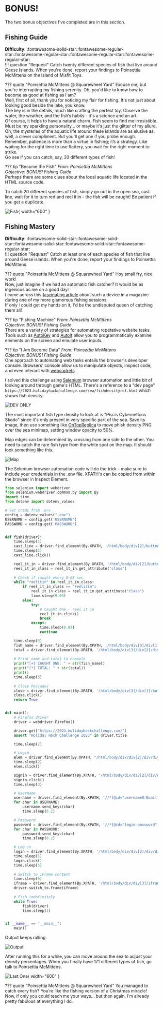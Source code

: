 # BONUS!

The two bonus objectives I've completed are in this section.

## Fishing Guide
**Difficulty**: :fontawesome-solid-star::fontawesome-regular-star::fontawesome-regular-star::fontawesome-regular-star::fontawesome-regular-star:<br/>
!!! question "Request"
    Catch twenty different species of fish that live around Geese Islands. When you're done, report your findings to Poinsettia McMittens on the Island of Misfit Toys.

??? quote "Poinsettia McMittens @ Squarewheel Yard"
    Excuse me, but you're interrupting my fishing serenity. Oh, you'd like to know how to become as good at fishing as I am?<br/>
    Well, first of all, thank you for noticing my flair for fishing. It's not just about looking good beside the lake, you know.<br/>
    The key is in the details, much like crafting the perfect toy. Observe the water, the weather, and the fish’s habits - it's a science and an art.<br/>
    Of course, it helps to have a natural charm. Fish seem to find me irresistible. Must be my sparkling personality... or maybe it's just the glitter of my allure.<br/>
    Oh, the mysteries of the aquatic life around these islands are as elusive as, well, a clever compliment. But you'll get one if you probe enough.<br/>
    Remember, patience is more than a virtue in fishing; it’s a strategy. Like waiting for the right time to use flattery, you wait for the right moment to strike.<br/>
    Go see if you can catch, say, 20 different types of fish!

??? tip "Become the Fish"
    <i>From: Poinsettia McMittens<br/>
    Objective: BONUS! Fishing Guide</i><br/>
    Perhaps there are some clues about the local aquatic life located in the HTML source code.


To catch 20 different species of fish, simply go out in the open sea, cast line, wait for it to turn red and reel it in - the fish will be caught!
Be patient if you get a duplicate. 

![Fish](./img/misc/fish.jpg){ width="600" }


## Fishing Mastery
**Difficulty**: :fontawesome-solid-star::fontawesome-solid-star::fontawesome-solid-star::fontawesome-solid-star::fontawesome-regular-star:<br/>
!!! question "Request"
    Catch at least one of each species of fish that live around Geese islands. When you're done, report your findings to Poinsettia McMittens.

??? quote "Poinsettia McMittens @ Squarewheel Yard"
    Hoy small fry, nice work!<br/>
    Now, just imagine if we had an automatic fish catcher? It would be as ingenious as me on a good day!<br/>
    I came across this [fascinating article](https://www.redhat.com/sysadmin/getting-started-socat) about such a device in a magazine during one of my more glamorous fishing sessions.<br/>
    If only I could get my hands on it, I'd be the undisputed queen of catching them all!

    
??? tip "Fishing Machine"
    <i>From: Poinsettia McMittens<br/>
    Objective: BONUS! Fishing Guide</i><br/>
    There are a variety of strategies for automating repetative website tasks. Tools such as [AutoKey](https://github.com/autokey/autokey) and [AutoIt](https://www.autoitscript.com/site/) allow you to programmatically examine elements on the screen and emulate user inputs.
    
??? tip "I Am Become Data"
    <i>From: Poinsettia McMittens<br/>
    Objective: BONUS! Fishing Guide</i><br/>
    One approach to automating web tasks entails the browser's developer console. Browsers' console allow us to manipulate objects, inspect code, and even interact with [websockets](https://javascript.info/websocket).


I solved this challenge using [Selenium](https://www.selenium.dev/) browser automation and little bit of looking around through game's HTML.
There's a reference to a "dev page" `https://2023.holidayhackchallenge.com/sea/fishdensityref.html` which shows fish density.

![DEV ONLY](./img/misc/devonly.jpg)

The most important fish type density to look at is "Piscis Cyberneticus Skodo" since it's only present in very specific part of the sea.
Save its image, then use something like [OnTopReplica](https://github.com/LorenzCK/OnTopReplica) to move phish density PNG over the sea minimap,
setting window opacity to 50%. 

Map edges can be determined by crossing from one side to the other. You need to catch the rare fish type from the white spot on the map. It should look something like this.

![Map](./img/misc/map.jpg)

The Selenium browser automation code will do the trick - make sure to include your credentials in the .env file.
XPATH's can be copied from within the browser in Inspect Element.

```python linenums="1" title="fishing.py"
from selenium import webdriver
from selenium.webdriver.common.by import By
import time
from dotenv import dotenv_values

# Get creds from .env
config = dotenv_values(".env")
USERNAME = config.get('USERNAME')
PASSWORD = config.get('PASSWORD')


def fish(driver):
    time.sleep(1)
    cast_line = driver.find_element(By.XPATH, '/html/body/div[2]/button[2]')
    time.sleep(1)
    cast_line.click()

    reel_it_in = driver.find_element(By.XPATH, '/html/body/div[2]/button[3]')
    reel_it_in_class = reel_it_in.get_attribute("class")
    
    # Check if caught every 0.03 sec
    while "reelitin" in reel_it_in_class:
        if reel_it_in_class == "reelitin":
            reel_it_in_class = reel_it_in.get_attribute("class")
            time.sleep(0.03)
        else:
            try:
                # Caught One - reel it in
                reel_it_in.click()
                break
            except:
                time.sleep(0.03)
                continue

    time.sleep(3)
    fish_name = driver.find_element(By.XPATH, '/html/body/div[3]/div[1]/h3').text
    total = driver.find_element(By.XPATH, '/html/body/div[3]/div[2]/div/span').text
    
    # Print name and total to console
    print("[+] CAUGHT ONE: " + str(fish_name))
    print("[*] TOTAL: " + str(total))
    print()
    time.sleep(5)
    
    # Close Pescadex
    close = driver.find_element(By.XPATH, '/html/body/div[3]/div[1]/button[1]')
    close.click()
    return True


def main():
    # Firefox driver
    driver = webdriver.Firefox()

    driver.get("https://2023.holidayhackchallenge.com/")
    assert "Holiday Hack Challenge 2023" in driver.title

    time.sleep(2)

    # Login
    elem = driver.find_element(By.XPATH, "/html/body/div/div[2]/div/div[1]/a")
    time.sleep(2)
    elem.click()

    signin = driver.find_element(By.XPATH, "/html/body/div/div[2]/div/div[2]/a[2]")
    signin.click()
    time.sleep(3)

    # Username
    username = driver.find_element(By.XPATH, '//*[@id="usernameOrEmail"]')
    for char in USERNAME:
        username.send_keys(char)
        time.sleep(0.2)

    # Password
    password = driver.find_element(By.XPATH, '//*[@id="login-password"]')
    for char in PASSWORD:
        password.send_keys(char)
        time.sleep(0.2)

    # Log in
    login = driver.find_element(By.XPATH, '/html/body/div/div[2]/div/div[3]/div[2]/form[1]/ul/li[3]/button')
    time.sleep(1)
    login.click()
    time.sleep(5)
    
    # Switch to iFrame context
    time.sleep(5)
    iframe = driver.find_element(By.XPATH, '/html/body/div/div[3]/iframe')
    driver.switch_to.frame(iframe)
    
    # Fish indefinitely
    while True:
        fish(driver)
        time.sleep(1)


if __name__ == '__main__':
    main()
```

Output keeps rolling:

![Output](./img/misc/output.jpg)

After running this for a while, you can move around the sea to adjust your density percentages.
When you finally have 171 different types of fish, go talk to Poinsettia McMittens.

![Last One](./img/misc/171.jpg){ width="600" }

??? quote "Poinsettia McMittens @ Squarewheel Yard"
    You managed to catch every fish? You're like the fishing version of a Christmas miracle!<br/>
    Now, if only you could teach me your ways... but then again, I'm already pretty fabulous at everything I do.